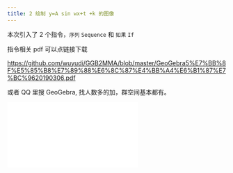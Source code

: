 ```yaml
---
title: 2 绘制 y=A sin wx+t +k 的图像
---
```


本次引入了 2 个指令，`序列` `Sequence` 和 `如果` `If`

指令相关 pdf 可以点链接下载

<https://github.com/wuyudi/GGB2MMA/blob/master/GeoGebra5%E7%BB%8F%E5%85%B8%E7%89%88%E6%8C%87%E4%BB%A4%E6%B1%87%E7%BC%9620190306.pdf>

或者 QQ 里搜 GeoGebra, 找人数多的加，群空间基本都有。

<iframe src="//player.bilibili.com/player.html?aid=542735190&bvid=BV1Ji4y1L76i&cid=251585386&page=1" scrolling="no" border="0" frameborder="no" framespacing="0" allowfullscreen="true"> </iframe>